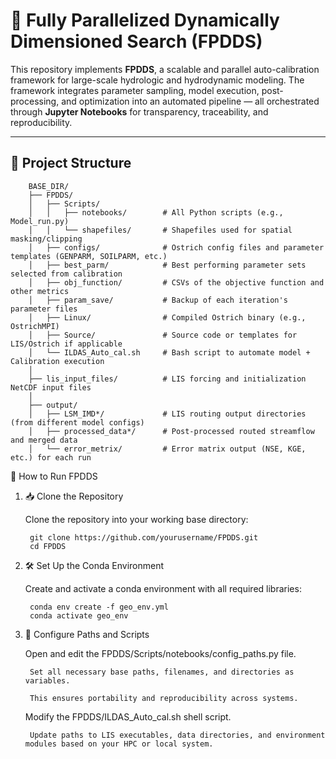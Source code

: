 # 🚀 Fully Parallelized Dynamically Dimensioned Search (FPDDS)

This repository implements **FPDDS**, a scalable and parallel auto-calibration framework for large-scale hydrologic and hydrodynamic modeling. The framework integrates parameter sampling, model execution, post-processing, and optimization into an automated pipeline — all orchestrated through **Jupyter Notebooks** for transparency, traceability, and reproducibility.

---

## 📂 Project Structure
        BASE_DIR/
        ├── FPDDS/
        │   ├── Scripts/
        │   │   ├── notebooks/        # All Python scripts (e.g., Model_run.py)
        │   │   └── shapefiles/       # Shapefiles used for spatial masking/clipping
        │   ├── configs/              # Ostrich config files and parameter templates (GENPARM, SOILPARM, etc.)
        │   ├── best_parm/            # Best performing parameter sets selected from calibration
        │   ├── obj_function/         # CSVs of the objective function and other metrics
        │   ├── param_save/           # Backup of each iteration's parameter files
        │   ├── Linux/                # Compiled Ostrich binary (e.g., OstrichMPI)
        │   ├── Source/               # Source code or templates for LIS/Ostrich if applicable
        │   └── ILDAS_Auto_cal.sh     # Bash script to automate model + Calibration execution
        │
        ├── lis_input_files/          # LIS forcing and initialization NetCDF input files
        │
        ├── output/
        │   ├── LSM_IMD*/             # LIS routing output directories (from different model configs)
        │   ├── processed_data*/      # Post-processed routed streamflow and merged data
        │   └── error_metrix/         # Error matrix output (NSE, KGE, etc.) for each run





🚀 How to Run FPDDS
1. 📥 Clone the Repository

    Clone the repository into your working base directory:

        git clone https://github.com/yourusername/FPDDS.git
        cd FPDDS

2. 🛠️ Set Up the Conda Environment

    Create and activate a conda environment with all required libraries:

        conda env create -f geo_env.yml
        conda activate geo_env


3. 📝 Configure Paths and Scripts

    Open and edit the FPDDS/Scripts/notebooks/config_paths.py file.

        Set all necessary base paths, filenames, and directories as variables.

        This ensures portability and reproducibility across systems.

    Modify the FPDDS/ILDAS_Auto_cal.sh shell script.

        Update paths to LIS executables, data directories, and environment modules based on your HPC or local system.

    
